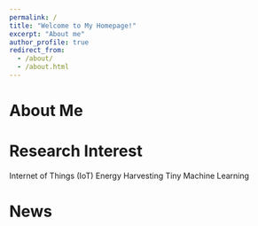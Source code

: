 ```yaml
---
permalink: /
title: "Welcome to My Homepage!"
excerpt: "About me"
author_profile: true
redirect_from: 
  - /about/
  - /about.html
---
```

 
  
   

About Me
======
 
 
 
Research Interest
======
Internet of Things (IoT)
Energy Harvesting
Tiny Machine Learning



News
======

